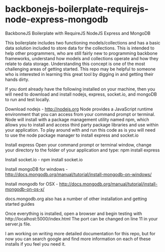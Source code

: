 backbonejs-boilerplate-requirejs-node-express-mongodb
=====================================================

BackboneJS Boilerplate with RequireJS NodeJS Express and MongoDB

This boilerplate includes two functioning models/collections and has a basic data solution included to store data for the collections. This is intended to help other programmers, who are still fairly new to programming backbone frameworks, understand how models and collections operate and how they relate to data storage. Understanding this concept is one of the most challenging areas of getting started. This repo may be helpful to someone who is interested in learning this great tool by digging in and getting their hands dirty.

If you dont already have the following installed on your machine, then you will need to download and install nodejs, express, socket.io, and mongoDB to run and test locally.

Download nodejs - http://nodejs.org Node provides a JavaScript runtime environment that you can access from your command prompt or terminal. Node will install with a package management utility named npm, which allows you to install and access third party package libraries and use within your application. To play around with and run this code as is you will need to use the node package manager to install express and socket.io

Install express Open your command prompt or terminal window, change your directory to the folder of your application and type: npm install express

Install socket.io - npm install socket.io

Install mongoDB for windows - http://docs.mongodb.org/manual/tutorial/install-mongodb-on-windows/

Install mongodb for OSX - http://docs.mongodb.org/manual/tutorial/install-mongodb-on-os-x/

docs.mongodb.org also has a number of other installation and getting started guides

Once everything is installed, open a browser and begin testing with http://localhost:5000/index.html
The port can be changed on line 11 in your server.js file.

I am working on writing more detailed documentation for this repo, but for now you can search google and find more information on each of these installs if you feel you need it.

